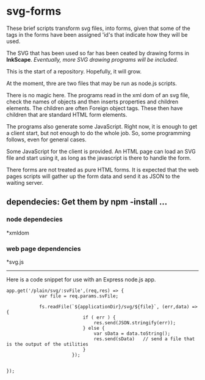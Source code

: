 # svg-forms

These brief scripts transform svg files, into forms, given that some of the tags in the forms have been assigned 'id's that indicate how they will be used.

The SVG that has been used so far has been ceated by drawing forms in **InkScape**. 
<i>Eventually, more SVG drawing programs will be included.</i>

This is the start of a repository. Hopefully, it will grow. 

At the moment, thre are two files that may be run as node.js scripts. 

There is no magic here. 
The programs read in the xml dom of an svg file, check the names of objects and then inserts properties and children elements. The children are often Foreign object tags. These then have children that are standard HTML form elements. 

The programs also generate some JavaScript. Right now, it is enough to get a client start, but not enough to do the whole job. So, some programming follows, even for general cases. 

Some JavaScript for the client is provided. An HTML page can load an SVG file and start using it, as long as the javascript is there to handle the form. 

There forms are not treated as pure HTML forms. It is expected that the web pages scripts will gather up the form data and send it as JSON to the waiting server. 


## dependecies:  Get them by npm -install ...
### node dependecies

*xmldom

### web page dependencies

*svg.js

------------------

Here is a code snippet for use with an Express node.js app.

```
app.get('/plain/svg/:svFile',(req,res) => {
            var file = req.params.svFile;

            fs.readFile(`${applicationDir}/svg/${file}`, (err,data) => {
                            if ( err ) {
                                res.send(JSON.stringify(err));
                            } else {
                                var sData = data.toString();
                                res.send(sData)   // send a file that is the output of the utilities
                            }
                        });


});

```
